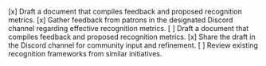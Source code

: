 [x] Draft a document that compiles feedback and proposed recognition metrics.
[x] Gather feedback from patrons in the designated Discord channel regarding effective recognition metrics.
[ ] Draft a document that compiles feedback and proposed recognition metrics.
[x] Share the draft in the Discord channel for community input and refinement.
[ ] Review existing recognition frameworks from similar initiatives.